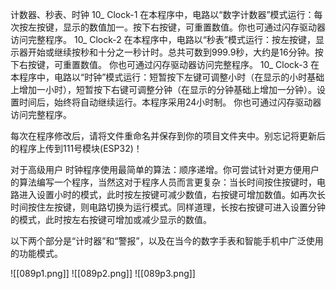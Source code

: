 计数器、秒表、时钟
10_ Clock-1
在本程序中，电路以“数字计数器”模式运行：每次按左按键，显示的数值加一。按下右按键，可重置数值。你也可通过闪存驱动器访问完整程序。
10_ Clock-2
在本程序中，电路以“秒表”模式运行：按左按键，显示器开始或继续按秒和十分之一秒计时。总共可数到999.9秒，大约是16分钟。按下右按键，可重置数值。
你也可通过闪存驱动器访问完整程序。
10_ Clock-3
在本程序中，电路以“时钟”模式运行：短暂按下左键可调整小时（在显示的小时基础上增加一小时），短暂按下右键可调整分钟（在显示的分钟基础上增加一分钟）。设置时间后，始终将自动继续运行。本程序采用24小时制。
你也可通过闪存驱动器访问完整程序。

每次在程序修改后，请将文件重命名并保存到你的项目文件夹中。别忘记将更新后的程序上传到111号模块(ESP32)！

对于高级用户
时钟程序使用最简单的算法：顺序递增。你可尝试针对更方便用户的算法编写一个程序，当然这对于程序人员而言更复杂：当长时间按住按键时，电路进入设置小时的模式，此时按左按键可减少数值，右按键可增加数值。如再次长时间按住左按键，则电路切换为运行模式。同样道理，长按右按键可进入设置分钟的模式，此时按左右按键可增加或减少显示的数值。

以下两个部分是“计时器”和“警报”，以及在当今的数字手表和智能手机中广泛使用的功能模式。

![[089p1.png]]
![[089p2.png]]
![[089p3.png]]
